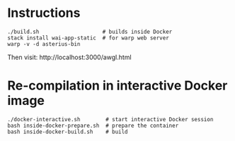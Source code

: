 # Instructions

```
./build.sh                    # builds inside Docker
stack install wai-app-static  # for warp web server
warp -v -d asterius-bin
```

Then visit: http://localhost:3000/awgl.html

# Re-compilation in interactive Docker image

```
./docker-interactive.sh        # start interactive Docker session
bash inside-docker-prepare.sh  # prepare the container
bash inside-docker-build.sh    # build
```
